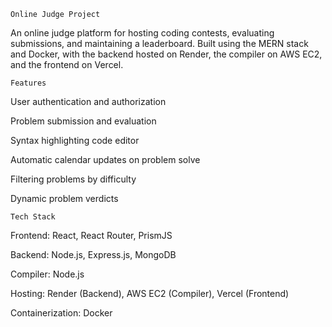 `Online Judge Project`

An online judge platform for hosting coding contests, evaluating submissions, and maintaining a leaderboard. Built using the MERN stack and Docker, with the backend hosted on Render, the compiler on AWS EC2, and the frontend on Vercel.

`Features`


User authentication and authorization

Problem submission and evaluation

Syntax highlighting code editor

Automatic calendar updates on problem solve

Filtering problems by difficulty

Dynamic problem verdicts

`Tech Stack`

Frontend: React, React Router, PrismJS

Backend: Node.js, Express.js, MongoDB

Compiler: Node.js

Hosting: Render (Backend), AWS EC2 (Compiler), Vercel (Frontend)

Containerization: Docker
